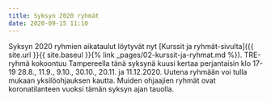 ```yaml
---
title: Syksyn 2020 ryhmät
date: 2020-09-15 11:10
---
```


Syksyn 2020 ryhmien aikataulut löytyvät nyt [Kurssit ja ryhmät-sivulta]({{ site.url }}{{
site.baseul }}{% link _pages/02-kurssit-ja-ryhmat.md %}). 
TRE-ryhmä kokoontuu Tampereella tänä syksynä kuusi kertaa
perjantaisin klo 17-19 28.8., 11.9., 9.10., 30.10., 20.11. ja 11.12.2020. 
Uutena ryhmään voi tulla mukaan yksilöohjauksen kautta. Muiden ohjaajien ryhmät ovat koronatilanteen vuoksi tämän syksyn ajan tauolla.


